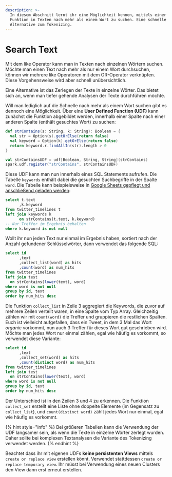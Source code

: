 ```yaml
---
description: >-
  In diesem Abschnitt lernt ihr eine Möglichkeit kennen, mittels einer eigenen
  Funktion in Texten nach mehr als einem Wort zu suchen. Eine schnelle
  Alternative zum Tokenizing.
---
```


# Search Text

Mit dem like Operator kann man in Texten nach einzelnen Wörtern suchen. Möchte man einen Text nach mehr als nur einem Wort durchsuchen, können wir mehrere like Operatoren mit dem OR-Operator verknüpfen. Diese Vorgehensweise wird aber schnell unübersichtlich.

Eine Alternative ist das Zerlegen der Texte in einzelne Wörter. Das bietet sich an, wenn man tiefer gehende Analysen der Texte durchführen möchte. 

Will man lediglich auf die Schnelle nach mehr als einem Wort suchen gibt es dennoch eine Möglichkeit. Über eine **User Defined Function \(UDF\)** kann zunächst die Funktion abgebildet werden, innerhalb einer Spalte nach einer anderen Spalte \(enthält gesuchtes Wort\) zu suchen:

```scala
def strContains(s: String, k: String): Boolean = {
  val str = Option(s).getOrElse(return false)
  val keyword = Option(k).getOrElse(return false)
  return keyword.r.findAllIn(str).length > 0
}

val strContainsUDF = udf[Boolean, String, String](strContains)
spark.udf.register("strContains", strContainsUDF)
```

Diese UDF kann man nun innerhalb eines SQL Statements aufrufen. Die Tabelle `keywords` enthält dabei die gesuchten Suchbegriffe in der Spalte `word`. Die Tabelle kann beispielsweise in [Google Sheets gepflegt und anschließend geladen werden](../self-learning/datenanalyse/natural-language-processing-nlp/themen-in-texten-mittels-sql-identifizieren/1-arbeiten-mit-mappingstabellen.md#tabellen-ueber-google-sheets-pflegen-und-laden):

```sql
select t.text
      ,k.keyword
from twitter_timelines t
left join keywords k
      on strContains(t.text, k.keyword)
-- Nur Treffer im Ergebnis behalten
where k.keyword is not null
```

Wollt ihr nun jeden Text nur einmal im Ergebnis haben, sortiert nach der Anzahl gefundener Schlüsselwörter, dann verwendet das folgende SQL:

```sql
select id
      ,text
      ,collect_list(word) as hits
      ,count(word) as num_hits
from twitter_timelines
left join test 
  on strContains(lower(text), word)
where word is not null
group by id, text
order by num_hits desc
```

Die Funktion `collect_list` in Zeile 3 aggregiert die Keywords, die zuvor auf mehrere Zeilen verteilt waren, in eine Spalte vom Typ Array. Gleichzeitig zählen wir mit `count(word)` die Treffer und gruppieren die restlichen Spalten. Euch ist vielleicht aufgefallen, dass ein Tweet, in dem 3 Mal das Wort _organic_ vorkommt, nun auch 3 Treffer für dieses Wort gut geschrieben wird. Möchte man jedes Wort nur einmal zählen, egal wie häufig es vorkommt, so verwendet diese Variante:

```sql
select id
      ,text
      ,collect_set(word) as hits
      ,count(distinct word) as num_hits
from twitter_timelines
left join test 
  on strContains(lower(text), word)
where word is not null
group by id, text
order by num_hits desc
```

Der Unterschied ist in den Zeilen 3 und 4 zu erkennen. Die Funktion `collect_set` erstellt eine Liste ohne doppelte Elemente \(im Gegensatz zu `collect_list`\), und `count(distinct word)` zählt jedes Wort nur einmal, egal wie häufig es vorkommt. 

{% hint style="info" %}
Bei größeren Tabellen kann die Verwendung der UDF langsamer sein, als wenn die Texte in einzelne Wörter zerlegt wurden. Daher sollte bei komplexen Textanalysen die Variante des Tokenizing verwendet werden.
{% endhint %}

Beachtet dass ihr mit eigenen UDFs **keine persistenten Views** mittels `create or replace view` erstellen könnt. Verwendet stattdessen `create or replace temporary view`. Ihr müsst bei Verwendung eines neuen Clusters den View dann erst erneut erstellen.

